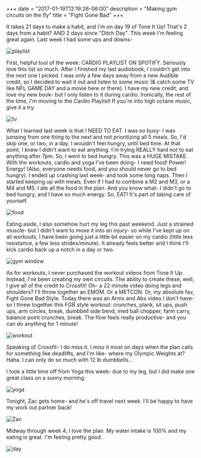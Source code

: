 +++
date = "2017-01-19T12:19:26-06:00"
description = "Making gym circuits on the fly"
title = "Fight Gone Bad"
+++

<!-- +++
date = "2017-01-19"
draft = false
title = "Fight Gone Bad"
description = "Making gym circuts on the fly"
categories = ["fitness", "food"]
featured = "2017_01/2017_01_19/2017_01_19_cover.png"
featuredpath = "/images"
type = "post"
+++ -->

It takes 21 days to make a habit, and I'm on day 19 of Tone It Up! That's 2 days from a habit? AND 2 days since "Ditch Day". This week I'm feeling great again. Last week I had some ups and downs-

![playlist](http://assets.mihshhehl.com/2017_01_19_spotify.jpg)

First, helpful tool of the week: CARDIO PLAYLIST ON SPOTIFY.
Seriously love this list so much. After I finished my last audiobook, I couldn't get into the next one I picked. I was only a few days away from a new Audible credit, so I decided to wait it out and listen to some music (& catch some TV like NFL GAME DAY and a movie here or there). I have my new credit, and love my new book- but I only listen to it during cardio. Ironically, the rest of the time, I'm moving to the Cardio Playlist! If you're into high octane music, give it a try.

![tv](http://assets.mihshhehl.com/2017_01_19_tv.jpg)

What I learned last week is that I NEED TO EAT. I was so busy- I was jumping from one thing to the next and not prioritizing all 5 meals. So, I'd skip one, or two, in a day. I wouldn't feel hungry, until bed time. At that point, I knew I didn't want to eat anything. I'm trying REALLY hard not to eat anything after 7pm. So, I went to bed hungry. This was a HUGE MISTAKE. With the workouts, cardio and yoga I've been doing- I need food! Power! Energy! (Also, everyone needs food, and you should never go to bed hungry). I ended up crashing last week- and took some long naps. Then I started keeping up with meals. Even if I had to combine a M2 and M3, or a M4 and M5. I ate all the food in the plan. And you know what- I didn't go to bed hungry, and I have so much energy. So, EAT! It's part of taking care of yourself.

![food](http://assets.mihshhehl.com/2017_01_19_food.jpg)

Eating aside, I also somehow hurt my leg this past weekend. Just a strained muscle- but I didn't want to move it into an injury- so while I've kept up on all workouts, I have been going just a little bit easier on my cardio (little less resistance, a few less strides/minute). It already feels better and I think I'll kick cardio back up a notch in a day or two.

![gym window](http://assets.mihshhehl.com/2017_01_19_gym.jpg)

As for workouts, I never purchased the workout videos from Tone It Up. Instead, I've been creating my own circuits. The ability to create these, well, I give all of the credit to Crossfit! Oh- a 22 minute video doing legs and shoulders? I'll throw together an EMOM. Or a METCON. Or, my absolute fav, Fight Gone Bad Style. Today there was an Arms and Abs video I don't have- so I threw together this FGB style workout: crunches, plank, sit ups, push ups, arm circles, break, dumbbell side bend, med ball chopper, farm carry, balance point crunches, break. The flow feels really productive- and you can do anything for 1 minute!

![workout](http://assets.mihshhehl.com/2017_01_19_FGB.jpg)

Speaking of Crossfit- I do miss it. I miss it most on days when the plan calls for something like deadlifts, and I'm like- where my Olympic Weights at? Haha. I can only do so much with 12 lb dumbbells...

I took a little time off from Yoga this week- due to my leg, but I did make one great class on a sunny morning.

![yoga](http://assets.mihshhehl.com/2017_01_19_yoga.jpg)

Tonight, Zac gets home- and he's off travel next week. I'll be happy to have my work out partner back!

![Zac](http://assets.mihshhehl.com/2017_01_19_bud.jpg)

Midway through week 4, I love the plan. My water intake is 100% and my eating is great. I'm feeling pretty good.

![day](http://assets.mihshhehl.com/2017_01_19_day.jpg)
